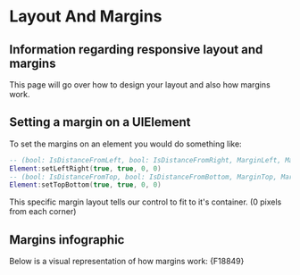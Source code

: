 # Layout And Margins

## Information regarding responsive layout and margins
This page will go over how to design your layout and also how margins work.

## Setting a margin on a UIElement
To set the margins on an element you would do something like:
``` lua
-- (bool: IsDistanceFromLeft, bool: IsDistanceFromRight, MarginLeft, MarginRight)
Element:setLeftRight(true, true, 0, 0)
-- (bool: IsDistanceFromTop, bool: IsDistanceFromBottom, MarginTop, MarginBottom)
Element:setTopBottom(true, true, 0, 0)
```
This specific margin layout tells our control to fit to it's container. (0 pixels from each corner)

## Margins infographic
Below is a visual representation of how margins work:
{F18849}